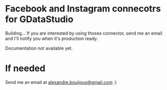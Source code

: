 # Facebook and Instagram connecotrs for GDataStudio

Building...
If you are interested by using thoses connector, send me an email and I'll notify you when it's production ready.

Documentation not available yet.

# If needed

Send me an email at alexandre.bouijoux@gmail.com :)
